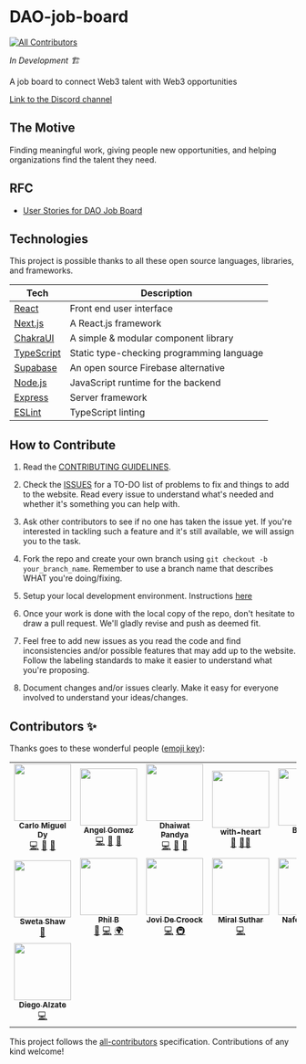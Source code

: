 # DAO-job-board

<!-- ALL-CONTRIBUTORS-BADGE:START - Do not remove or modify this section -->
[![All Contributors](https://img.shields.io/badge/all_contributors-15-orange.svg?style=flat-square)](#contributors-)
<!-- ALL-CONTRIBUTORS-BADGE:END -->

_In Development 🏗️_

A job board to connect Web3 talent with Web3 opportunities

[Link to the Discord channel](https://discord.com/channels/883478451850473483/888867921089138729/888877424257925200)

## The Motive

Finding meaningful work, giving people new opportunities, and helping organizations find the talent they need.

## RFC

- [User Stories for DAO Job Board](https://forum.developerdao.com/t/rfc-user-stories-for-dao-job-board/507)

## Technologies

This project is possible thanks to all these open source languages, libraries, and frameworks.

| Tech                                          | Description                               |
| --------------------------------------------- | ----------------------------------------- |
| [React](https://reactjs.org/)                 | Front end user interface                  |
| [Next.js](https://nextjs.org/)                | A React.js framework                      |
| [ChakraUI](https://chakra-ui.com/)            | A simple & modular component library      |
| [TypeScript](https://www.typescriptlang.org/) | Static type-checking programming language |
| [Supabase](https://supabase.io/)              | An open source Firebase alternative       |
| [Node.js](https://nodejs.org/en/)             | JavaScript runtime for the backend        |
| [Express](https://expressjs.com/)             | Server framework                          |
| [ESLint](https://eslint.org/)                 | TypeScript linting                        |

## How to Contribute

1. Read the [CONTRIBUTING GUIDELINES](/CONTRIBUTING.md).

2. Check the [ISSUES](https://github.com/Developer-DAO/DAO-job-board/issues) for a TO-DO list of problems to fix and things to add to the website. Read every issue to understand what's needed and whether it's something you can help with.

3. Ask other contributors to see if no one has taken the issue yet. If you're interested in tackling such a feature and it's still available, we will assign you to the task.

4. Fork the repo and create your own branch using `git checkout -b your_branch_name`. Remember to use a branch name that describes WHAT you're doing/fixing.
5. Setup your local development environment. Instructions [here](/CONTRIBUTING.md#installation)

6. Once your work is done with the local copy of the repo, don't hesitate to draw a pull request. We'll gladly revise and push as deemed fit.

7. Feel free to add new issues as you read the code and find inconsistencies and/or possible features that may add up to the website. Follow the labeling standards to make it easier to understand what you're proposing.

8. Document changes and/or issues clearly. Make it easy for everyone involved to understand your ideas/changes.

## Contributors ✨

Thanks goes to these wonderful people ([emoji key](https://allcontributors.org/docs/en/emoji-key)):

<!-- ALL-CONTRIBUTORS-LIST:START - Do not remove or modify this section -->
<!-- prettier-ignore-start -->
<!-- markdownlint-disable -->
<table>
  <tr>
    <td align="center"><a href="https://linktr.ee/carlomigueldy"><img src="https://avatars.githubusercontent.com/u/45052332?v=4?s=100" width="100px;" alt=""/><br /><sub><b>Carlo Miguel Dy</b></sub></a><br /><a href="https://github.com/Developer-DAO/DAO-job-board/commits?author=carlomigueldy" title="Code">💻</a> <a href="#maintenance-carlomigueldy" title="Maintenance">🚧</a> <a href="https://github.com/Developer-DAO/DAO-job-board/issues?q=author%3Acarlomigueldy" title="Bug reports">🐛</a></td>
    <td align="center"><a href="http://www.angelgomez.tech"><img src="https://avatars.githubusercontent.com/u/53134194?v=4?s=100" width="100px;" alt=""/><br /><sub><b>Angel Gomez</b></sub></a><br /><a href="https://github.com/Developer-DAO/DAO-job-board/commits?author=angeljgomezc" title="Code">💻</a> <a href="#maintenance-angeljgomezc" title="Maintenance">🚧</a> <a href="https://github.com/Developer-DAO/DAO-job-board/issues?q=author%3Aangeljgomezc" title="Bug reports">🐛</a></td>
    <td align="center"><a href="http://dhaiwat.com"><img src="https://avatars.githubusercontent.com/u/39617427?v=4?s=100" width="100px;" alt=""/><br /><sub><b>Dhaiwat Pandya</b></sub></a><br /><a href="https://github.com/Developer-DAO/DAO-job-board/commits?author=Dhaiwat10" title="Code">💻</a> <a href="#maintenance-Dhaiwat10" title="Maintenance">🚧</a> <a href="#ideas-Dhaiwat10" title="Ideas, Planning, & Feedback">🤔</a></td>
    <td align="center"><a href="https://with-heart.me/"><img src="https://avatars.githubusercontent.com/u/1954752?v=4?s=100" width="100px;" alt=""/><br /><sub><b>with-heart</b></sub></a><br /><a href="#maintenance-with-heart" title="Maintenance">🚧</a> <a href="#mentoring-with-heart" title="Mentoring">🧑‍🏫</a></td>
    <td align="center"><a href="https://web3jobz.com"><img src="https://avatars.githubusercontent.com/u/5667044?v=4?s=100" width="100px;" alt=""/><br /><sub><b>B Nobel</b></sub></a><br /><a href="https://github.com/Developer-DAO/DAO-job-board/commits?author=frankTurtle" title="Code">💻</a> <a href="https://github.com/Developer-DAO/DAO-job-board/pulls?q=is%3Apr+reviewed-by%3AfrankTurtle" title="Reviewed Pull Requests">👀</a></td>
    <td align="center"><a href="https://nazeeh.dev/"><img src="https://avatars.githubusercontent.com/u/56908732?v=4?s=100" width="100px;" alt=""/><br /><sub><b>Nazeeh Vahora</b></sub></a><br /><a href="https://github.com/Developer-DAO/DAO-job-board/commits?author=Nazeeh21" title="Code">💻</a></td>
    <td align="center"><a href="http://kasthor.com"><img src="https://avatars.githubusercontent.com/u/221603?v=4?s=100" width="100px;" alt=""/><br /><sub><b>Giancarlo Palavicini</b></sub></a><br /><a href="https://github.com/Developer-DAO/DAO-job-board/commits?author=kasthor" title="Code">💻</a> <a href="#translation-kasthor" title="Translation">🌍</a></td>
  </tr>
  <tr>
    <td align="center"><a href="https://github.com/swetshaw"><img src="https://avatars.githubusercontent.com/u/26214362?v=4?s=100" width="100px;" alt=""/><br /><sub><b>Sweta Shaw</b></sub></a><br /><a href="#ideas-swetshaw" title="Ideas, Planning, & Feedback">🤔</a></td>
    <td align="center"><a href="https://www.linkedin.com/in/phil-billingsby/"><img src="https://avatars.githubusercontent.com/u/45179070?v=4?s=100" width="100px;" alt=""/><br /><sub><b>Phil B</b></sub></a><br /><a href="#ideas-PBillingsby" title="Ideas, Planning, & Feedback">🤔</a> <a href="https://github.com/Developer-DAO/DAO-job-board/commits?author=PBillingsby" title="Code">💻</a> <a href="#translation-PBillingsby" title="Translation">🌍</a></td>
    <td align="center"><a href="https://www.jovidecroock.com/"><img src="https://avatars.githubusercontent.com/u/17125876?v=4?s=100" width="100px;" alt=""/><br /><sub><b>Jovi De Croock</b></sub></a><br /><a href="https://github.com/Developer-DAO/DAO-job-board/commits?author=JoviDeCroock" title="Code">💻</a> <a href="#infra-JoviDeCroock" title="Infrastructure (Hosting, Build-Tools, etc)">🚇</a></td>
    <td align="center"><a href="https://github.com/miralsuthar"><img src="https://avatars.githubusercontent.com/u/57826091?v=4?s=100" width="100px;" alt=""/><br /><sub><b>Miral Suthar</b></sub></a><br /><a href="https://github.com/Developer-DAO/DAO-job-board/commits?author=miralsuthar" title="Code">💻</a></td>
    <td align="center"><a href="https://github.com/G3root"><img src="https://avatars.githubusercontent.com/u/84864519?v=4?s=100" width="100px;" alt=""/><br /><sub><b>Nafees Nazik</b></sub></a><br /><a href="https://github.com/Developer-DAO/DAO-job-board/commits?author=G3root" title="Code">💻</a></td>
    <td align="center"><a href="https://github.com/UnwrittenTech"><img src="https://avatars.githubusercontent.com/u/5767901?v=4?s=100" width="100px;" alt=""/><br /><sub><b>Zubar Miah</b></sub></a><br /><a href="#ideas-UnwrittenTech" title="Ideas, Planning, & Feedback">🤔</a> <a href="https://github.com/Developer-DAO/DAO-job-board/commits?author=UnwrittenTech" title="Tests">⚠️</a></td>
    <td align="center"><a href="https://github.com/jamesnicholls04"><img src="https://avatars.githubusercontent.com/u/68249898?v=4?s=100" width="100px;" alt=""/><br /><sub><b>jazza.eth</b></sub></a><br /><a href="#design-jamesnicholls04" title="Design">🎨</a></td>
  </tr>
  <tr>
    <td align="center"><a href="https://github.com/diegoalzate"><img src="https://avatars.githubusercontent.com/u/22416585?v=4?s=100" width="100px;" alt=""/><br /><sub><b>Diego Alzate</b></sub></a><br /><a href="https://github.com/Developer-DAO/DAO-job-board/commits?author=diegoalzate" title="Code">💻</a></td>
  </tr>
</table>

<!-- markdownlint-restore -->
<!-- prettier-ignore-end -->

<!-- ALL-CONTRIBUTORS-LIST:END -->

This project follows the [all-contributors](https://github.com/all-contributors/all-contributors) specification. Contributions of any kind welcome!
